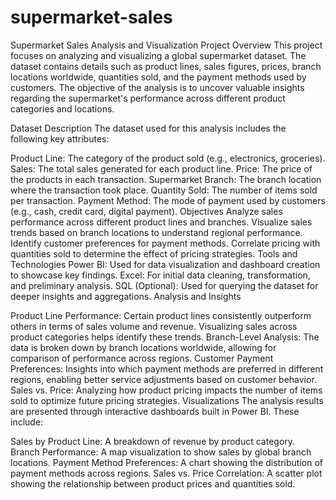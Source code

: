 # supermarket-sales
Supermarket Sales Analysis and Visualization
Project Overview
This project focuses on analyzing and visualizing a global supermarket dataset. The dataset contains details such as product lines, sales figures, prices, branch locations worldwide, quantities sold, and the payment methods used by customers. The objective of the analysis is to uncover valuable insights regarding the supermarket's performance across different product categories and locations.

Dataset Description
The dataset used for this analysis includes the following key attributes:

Product Line: The category of the product sold (e.g., electronics, groceries).
Sales: The total sales generated for each product line.
Price: The price of the products in each transaction.
Supermarket Branch: The branch location where the transaction took place.
Quantity Sold: The number of items sold per transaction.
Payment Method: The mode of payment used by customers (e.g., cash, credit card, digital payment).
Objectives
Analyze sales performance across different product lines and branches.
Visualize sales trends based on branch locations to understand regional performance.
Identify customer preferences for payment methods.
Correlate pricing with quantities sold to determine the effect of pricing strategies.
Tools and Technologies
Power BI: Used for data visualization and dashboard creation to showcase key findings.
Excel: For initial data cleaning, transformation, and preliminary analysis.
SQL (Optional): Used for querying the dataset for deeper insights and aggregations.
Analysis and Insights




Product Line Performance: Certain product lines consistently outperform others in terms of sales volume and revenue. Visualizing sales across product categories helps identify these trends.
Branch-Level Analysis: The data is broken down by branch locations worldwide, allowing for comparison of performance across regions.
Customer Payment Preferences: Insights into which payment methods are preferred in different regions, enabling better service adjustments based on customer behavior.
Sales vs. Price: Analyzing how product pricing impacts the number of items sold to optimize future pricing strategies.
Visualizations
The analysis results are presented through interactive dashboards built in Power BI. These include:

Sales by Product Line: A breakdown of revenue by product category.
Branch Performance: A map visualization to show sales by global branch locations.
Payment Method Preferences: A chart showing the distribution of payment methods across regions.
Sales vs. Price Correlation: A scatter plot showing the relationship between product prices and quantities sold.
